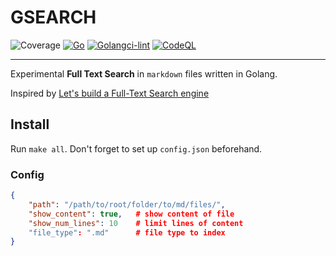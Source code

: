 # GSEARCH
![Coverage](https://img.shields.io/badge/Coverage-28.5%25-red)
[![Go](https://github.com/cvxtct/gsearch/actions/workflows/go.yml/badge.svg)](https://github.com/cvxtct/gsearch/actions/workflows/go.yml) [![Golangci-lint](https://github.com/cvxtct/gsearch/actions/workflows/main.yml/badge.svg)](https://github.com/cvxtct/gsearch/actions/workflows/main.yml) [![CodeQL](https://github.com/cvxtct/gsearch/actions/workflows/codeql.yml/badge.svg)](https://github.com/cvxtct/gsearch/actions/workflows/codeql.yml)

---

Experimental **Full Text Search** in `markdown` files written in Golang.

Inspired by [Let's build a Full-Text Search engine](https://artem.krylysov.com/blog/2020/07/28/lets-build-a-full-text-search-engine/)

## Install

Run `make all`. Don't forget to set up `config.json` beforehand.

### Config

```json
{
    "path": "/path/to/root/folder/to/md/files/",
    "show_content": true,   # show content of file
    "show_num_lines": 10    # limit lines of content
    "file_type": ".md"      # file type to index 
}
```

